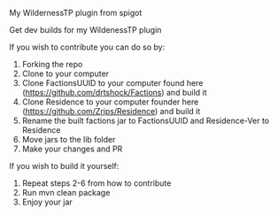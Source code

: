
My WildernessTP plugin from spigot



Get dev builds for my WildenessTP plugin



If you wish to contribute you can do so by:
1. Forking the repo
2. Clone to your computer
3. Clone FactionsUUID to your computer found here (https://github.com/drtshock/Factions) and build it
4. Clone Residence to your computer founder here (https://github.com/Zrips/Residence) and build it
5. Rename the built factions jar to FactionsUUID and Residence-Ver to Residence
6. Move jars to the lib folder
7. Make your changes and PR

If you wish to build it yourself:
1. Repeat steps 2-6 from how to contribute
2. Run mvn clean package
3. Enjoy your jar



